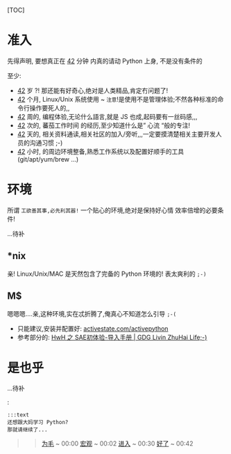 [TOC]

# 准入

先得声明,
要想真正在 
[42](http://en.wikipedia.org/wiki/42_(number)) 分钟 
内真的请动 Python 上身,
不是没有条件的

至少:

- [42](http://en.wikipedia.org/wiki/42_(number)) 岁 ?! 那还能有好奇心,绝对是人类精品,肯定冇问题了!
- [42](http://en.wikipedia.org/wiki/42_(number)) 个月, Linux/Unix 系统使用 ~ `注意`!是使用不是管理体验;不然各种标准的命令行操作要死人的,,
- [42](http://en.wikipedia.org/wiki/42_(number)) 周的, 编程体验,无论什么語言,就是 JS 也成,起码要有一丝码感,,,
- [42](http://en.wikipedia.org/wiki/42_(number)) 次的, 蕃茄工作时间 的经历,至少知道什么是” 心流 “般的专注!
- [42](http://en.wikipedia.org/wiki/42_(number)) 天的, 相关资料通读,相关社区的加入/旁听,,,一定要摸清楚相关主要开发人员的沟通习惯 ;-)
- [42](http://en.wikipedia.org/wiki/42_(number)) 小时, 的周边环境整备,熟悉工作系统以及配置好顺手的工具(git/apt/yum/brew ...)


# 环境
所谓 `工欲善其事,必先利其器!`
一个贴心的环境,绝对是保持好心情 效率倍增的必要条件!

...待补

## *nix
亲! Linux/Unix/MAC 是天然包含了完备的 Python 环境的! 表太爽利的 `;-)`


## M$

嗯嗯嗯....亲,这种环境,实在忒折腾了,俺真心不知道怎么引导 `;-(`

- 只能建议,安装并配置好: [activestate.com/activepython](http://www.activestate.com/activepython)
- 参考部分的: [HwH 之 SAE初体验-导入手册 | GDG Livin ZhuHai Life;-)](http://blog.zhgdg.org/2014-09/hwh-sae-pre-guider/)


# 是也乎

...待补

:

    :::text
    还想跟大妈学习 Python?
    那就请继续了...

>> [为毛](min0) ~ 00:00 
>> [宏观](min1) ~ 00:02
>> [进入](min2) ~ 00:30
>> [好了](min3) ~ 00:42


